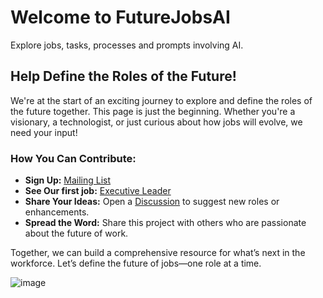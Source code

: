 # Welcome to FutureJobsAI
Explore jobs, tasks, processes and prompts involving AI.


## Help Define the Roles of the Future!

We're at the start of an exciting journey to explore and define the roles of the future together. This page is just the beginning. Whether you're a visionary, a technologist, or just curious about how jobs will evolve, we need your input!

### How You Can Contribute:
- **Sign Up:** [Mailing List](https://docs.google.com/forms/d/e/1FAIpQLSdWJDPBA5LQnGo58MLlRtsfDQrKmW40oV9G7jVhOBtNhqSIsg/viewform?usp=sharing)
- **See Our first job:** [Executive Leader](jobs/executive-leader.md)
- **Share Your Ideas:** Open a [Discussion](https://github.com/robinbramdata/futurejobsai/discussions) to suggest new roles or enhancements.
- **Spread the Word:** Share this project with others who are passionate about the future of work.

Together, we can build a comprehensive resource for what’s next in the workforce. Let’s define the future of jobs—one role at a time.

![image](https://github.com/user-attachments/assets/a1d7f475-2252-4f92-a7a6-43ab21b66c5a)

